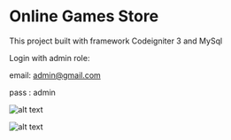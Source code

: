# Online Games Store

This project built with framework Codeigniter 3 and MySql


Login with admin role:


email: admin@gmail.com


pass : admin

![alt text](https://github.com/deffriiii/gstore) 

![alt text](https://github.com/deffriiii/online-games-store/blob/master/capture-2.png?raw=true) 
